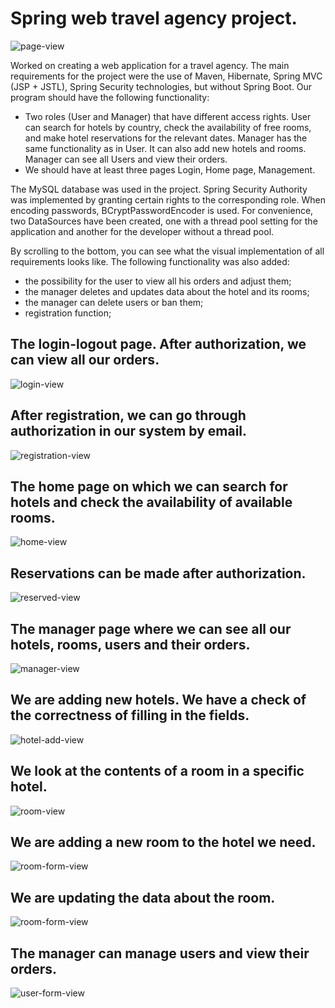 # Spring web  travel agency project.

![page-view](./src/main/webapp/resources/photo/start-page.jpg)




Worked on creating a web application for a travel agency. The main requirements for the project were the use of Maven, Hibernate, Spring MVC (JSP + JSTL), Spring Security technologies, but without Spring Boot.
Our program should have the following functionality:
- Two roles (User and Manager) that have different access rights. User can search for hotels by country, check the availability of free rooms, and make hotel reservations for the relevant dates.
  Manager has the same functionality as in User. It can also add new hotels and rooms. Manager can see all Users and view their orders.
- We should have at least three pages Login, Home page, Management.


The MySQL database was used in the project. Spring Security Authority was implemented by granting certain rights to the corresponding role. When encoding passwords, BCryptPasswordEncoder is used. For convenience, two DataSources have been created, one with a thread pool setting for the application and another for the developer without a thread pool.


By scrolling to the bottom, you can see what the visual implementation of all requirements looks like. The following functionality was also added:
- the possibility for the user to view all his orders and adjust them;
- the manager deletes and updates data about the hotel and its rooms;
- the manager can delete users or ban them;
- registration function;

## The login-logout page. After authorization, we can view all our orders.
![login-view](./src/main/webapp/resources/photo/login-logout.gif)

## After registration, we can go through authorization in our system by email.
![registration-view](./src/main/webapp/resources/photo/registration.gif)

## The home page on which we can search for hotels and check the availability of available rooms.
![home-view](./src/main/webapp/resources/photo/home-page.gif)

## Reservations can be made after authorization.
![reserved-view](./src/main/webapp/resources/photo/reserved.gif)


## The manager page where we can see all our hotels, rooms, users and their orders.
![manager-view](./src/main/webapp/resources/photo/manager-page.gif)


## We are adding new hotels. We have a check of the correctness of filling in the fields.
![hotel-add-view](./src/main/webapp/resources/photo/manag-hotel-add.gif)

## We look at the contents of a room in a specific hotel.
![room-view](./src/main/webapp/resources/photo/manag-hotel-room.gif)

## We are adding a new room to the hotel we need.
![room-form-view](./src/main/webapp/resources/photo/room-form.gif)

## We are updating the data about the room.
![room-form-view](./src/main/webapp/resources/photo/update-room.gif)

## The manager can manage users and view their orders.
![user-form-view](./src/main/webapp/resources/photo/manag-user.gif)

